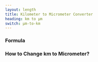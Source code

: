 ```yaml
---
layout: length
title: Kilometer to Micrometer Converter
heading: km to μm
switch: μm-to-km
---
```


<script>
  selectInput[8].selected = true
  selectOutput[1].selected = true
</script>

### Formula
<p id="formula"></p>

### How to Change km to Micrometer?
